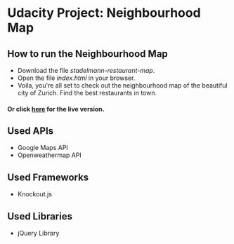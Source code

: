 # Udacity Project: Neighbourhood Map

## How to run the Neighbourhood Map

* Download the file _stadelmann-restaurant-map_.
* Open the file _index.html_ in your browser.
* Voila, you're all set to check out the neighbourhood map of the beautiful city of Zurich. Find the best restaurants in town.

#### Or click [here](https://martinstad.github.io/projects/restaurant-map/) for the live version.

## Used APIs

* Google Maps API
* Openweathermap API

## Used Frameworks

* Knockout.js

## Used Libraries

* jQuery Library
